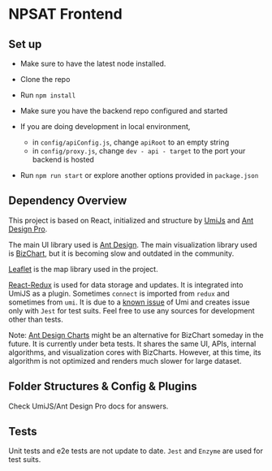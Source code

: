 # NPSAT Frontend

## Set up

* Make sure to have the latest node installed.
* Clone the repo
* Run `npm install`
* Make sure you have the backend repo configured and started
* If you are doing development in local environment, 
  * in `config/apiConfig.js`, change `apiRoot` to an empty string
  * in `config/proxy.js`, change `dev - api - target` to the port your backend is hosted
  
* Run `npm run start` or explore another options provided in `package.json`

## Dependency Overview

This project is based on React, initialized and structure by [UmiJs](https://umijs.org/) and 
[Ant Design Pro](https://pro.ant.design/).

The main UI library used is [Ant Design](https://ant.design/). The main visualization library used is 
[BizChart](https://github.com/alibaba/BizCharts), but it is becoming slow and outdated in the community.

[Leaflet](https://react-leaflet.js.org/) is the map library used in the project.

[React-Redux](https://react-redux.js.org/) is used for data storage and updates. It is integrated into UmiJS as a
plugin. Sometimes `connect` is imported from `redux` and sometimes from `umi`. It is due to a 
[known issue](https://github.com/ant-design/ant-design-pro/issues/7055) of Umi and creates issue only with `Jest` for 
test suits. Feel free to use any sources for development other than tests.

Note: [Ant Design Charts](https://charts.ant.design/) might be an alternative for BizChart someday in the future. It is
currently under beta tests. It shares the same UI, APIs, internal algorithms, and visualization cores with BizCharts.
However, at this time, its algorithm is not optimized and renders much slower for large dataset.

## Folder Structures & Config & Plugins

Check UmiJS/Ant Design Pro docs for answers.

## Tests

Unit tests and e2e tests are not update to date. `Jest` and `Enzyme` are used for test suits.
